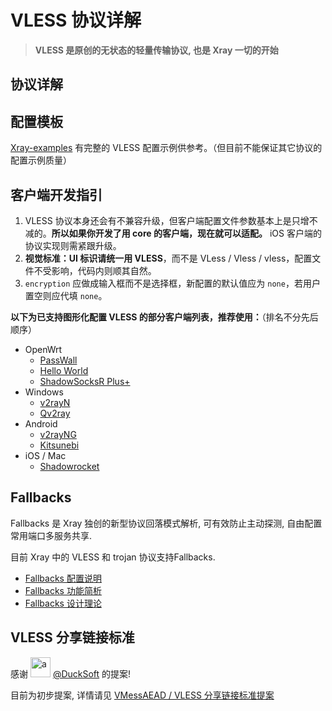 # VLESS 协议详解

> **VLESS 是原创的无状态的轻量传输协议, 也是 Xray 一切的开始**

## 协议详解 <Badge text="WIP" type="warning"/>

## 配置模板

[Xray-examples](https://github.com/xtls/Xray-examples) 有完整的 VLESS 配置示例供参考。（但目前不能保证其它协议的配置示例质量）

## 客户端开发指引

1. VLESS 协议本身还会有不兼容升级，但客户端配置文件参数基本上是只增不减的。**所以如果你开发了用 core 的客户端，现在就可以适配。** iOS 客户端的协议实现则需紧跟升级。
2. **视觉标准：UI 标识请统一用 VLESS**，而不是 VLess / Vless / vless，配置文件不受影响，代码内则顺其自然。
3. `encryption` 应做成输入框而不是选择框，新配置的默认值应为 `none`，若用户置空则应代填 `none`。

**以下为已支持图形化配置 VLESS 的部分客户端列表，推荐使用：**（排名不分先后顺序）

- OpenWrt
  - [PassWall](https://github.com/xiaorouji/openwrt-passwall)
  - [Hello World](https://github.com/jerrykuku/luci-app-vssr)
  - [ShadowSocksR Plus+](https://github.com/fw876/helloworld)
- Windows
  - [v2rayN](https://github.com/2dust/v2rayN)
  - [Qv2ray](https://github.com/Qv2ray/Qv2ray)
- Android
  - [v2rayNG](https://github.com/2dust/v2rayNG)
  - [Kitsunebi](https://github.com/rurirei/Kitsunebi/tree/release_xtls)
- iOS / Mac
  - [Shadowrocket](https://apps.apple.com/app/shadowrocket/id932747118)


## Fallbacks

Fallbacks 是 Xray 独创的新型协议回落模式解析, 可有效防止主动探测, 自由配置常用端口多服务共享.

目前 Xray 中的 VLESS 和 trojan 协议支持Fallbacks.
- [Fallbacks 配置说明](../fallback/#fallbacks-配置)
- [Fallbacks 功能简析]()
- [Fallbacks 设计理论](../fallback/#fallbacks-设计理论)


## VLESS 分享链接标准
感谢 <img src="https://avatars2.githubusercontent.com/u/7822648?s=32" width="32px" height="32px" alt="a"/> [@DuckSoft](https://github.com/DuckSoft) 的提案!

目前为初步提案, 详情请见 [VMessAEAD / VLESS 分享链接标准提案](https://github.com/XTLS/Xray-core/issues/91)
